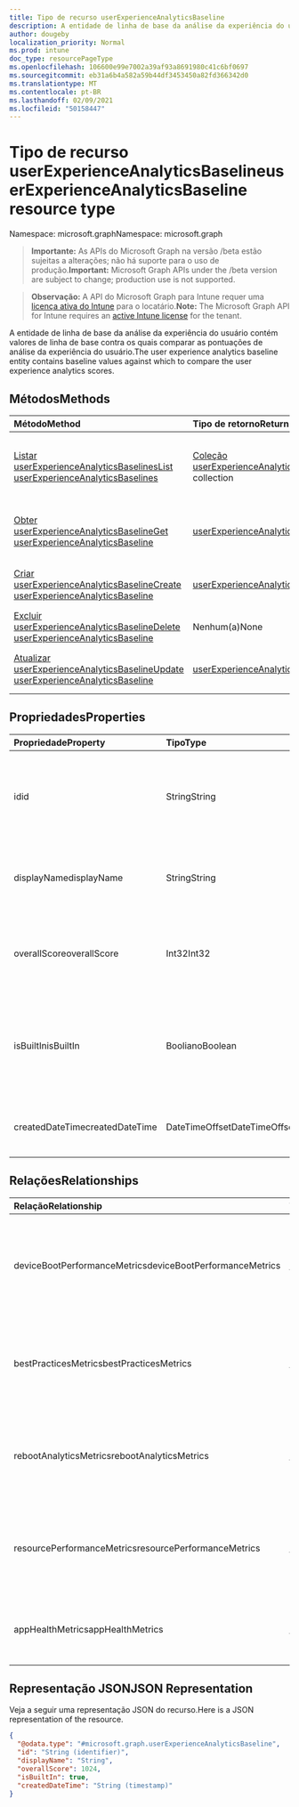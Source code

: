 ```yaml
---
title: Tipo de recurso userExperienceAnalyticsBaseline
description: A entidade de linha de base da análise da experiência do usuário contém valores de linha de base contra os quais comparar as pontuações de análise da experiência do usuário.
author: dougeby
localization_priority: Normal
ms.prod: intune
doc_type: resourcePageType
ms.openlocfilehash: 106600e99e7002a39af93a8691980c41c6bf0697
ms.sourcegitcommit: eb31a6b4a582a59b44df3453450a82fd366342d0
ms.translationtype: MT
ms.contentlocale: pt-BR
ms.lasthandoff: 02/09/2021
ms.locfileid: "50158447"
---
```

# <a name="userexperienceanalyticsbaseline-resource-type"></a><span data-ttu-id="07d4e-103">Tipo de recurso userExperienceAnalyticsBaseline</span><span class="sxs-lookup"><span data-stu-id="07d4e-103">userExperienceAnalyticsBaseline resource type</span></span>

<span data-ttu-id="07d4e-104">Namespace: microsoft.graph</span><span class="sxs-lookup"><span data-stu-id="07d4e-104">Namespace: microsoft.graph</span></span>

> <span data-ttu-id="07d4e-105">**Importante:** As APIs do Microsoft Graph na versão /beta estão sujeitas a alterações; não há suporte para o uso de produção.</span><span class="sxs-lookup"><span data-stu-id="07d4e-105">**Important:** Microsoft Graph APIs under the /beta version are subject to change; production use is not supported.</span></span>

> <span data-ttu-id="07d4e-106">**Observação:** A API do Microsoft Graph para Intune requer uma [licença ativa do Intune](https://go.microsoft.com/fwlink/?linkid=839381) para o locatário.</span><span class="sxs-lookup"><span data-stu-id="07d4e-106">**Note:** The Microsoft Graph API for Intune requires an [active Intune license](https://go.microsoft.com/fwlink/?linkid=839381) for the tenant.</span></span>

<span data-ttu-id="07d4e-107">A entidade de linha de base da análise da experiência do usuário contém valores de linha de base contra os quais comparar as pontuações de análise da experiência do usuário.</span><span class="sxs-lookup"><span data-stu-id="07d4e-107">The user experience analytics baseline entity contains baseline values against which to compare the user experience analytics scores.</span></span>

## <a name="methods"></a><span data-ttu-id="07d4e-108">Métodos</span><span class="sxs-lookup"><span data-stu-id="07d4e-108">Methods</span></span>
|<span data-ttu-id="07d4e-109">Método</span><span class="sxs-lookup"><span data-stu-id="07d4e-109">Method</span></span>|<span data-ttu-id="07d4e-110">Tipo de retorno</span><span class="sxs-lookup"><span data-stu-id="07d4e-110">Return Type</span></span>|<span data-ttu-id="07d4e-111">Descrição</span><span class="sxs-lookup"><span data-stu-id="07d4e-111">Description</span></span>|
|:---|:---|:---|
|[<span data-ttu-id="07d4e-112">Listar userExperienceAnalyticsBaselines</span><span class="sxs-lookup"><span data-stu-id="07d4e-112">List userExperienceAnalyticsBaselines</span></span>](../api/intune-devices-userexperienceanalyticsbaseline-list.md)|<span data-ttu-id="07d4e-113">[Coleção userExperienceAnalyticsBaseline](../resources/intune-devices-userexperienceanalyticsbaseline.md)</span><span class="sxs-lookup"><span data-stu-id="07d4e-113">[userExperienceAnalyticsBaseline](../resources/intune-devices-userexperienceanalyticsbaseline.md) collection</span></span>|<span data-ttu-id="07d4e-114">Listar propriedades e relações dos [objetos userExperienceAnalyticsBaseline.](../resources/intune-devices-userexperienceanalyticsbaseline.md)</span><span class="sxs-lookup"><span data-stu-id="07d4e-114">List properties and relationships of the [userExperienceAnalyticsBaseline](../resources/intune-devices-userexperienceanalyticsbaseline.md) objects.</span></span>|
|[<span data-ttu-id="07d4e-115">Obter userExperienceAnalyticsBaseline</span><span class="sxs-lookup"><span data-stu-id="07d4e-115">Get userExperienceAnalyticsBaseline</span></span>](../api/intune-devices-userexperienceanalyticsbaseline-get.md)|[<span data-ttu-id="07d4e-116">userExperienceAnalyticsBaseline</span><span class="sxs-lookup"><span data-stu-id="07d4e-116">userExperienceAnalyticsBaseline</span></span>](../resources/intune-devices-userexperienceanalyticsbaseline.md)|<span data-ttu-id="07d4e-117">Leia as propriedades e as relações do [objeto userExperienceAnalyticsBaseline.](../resources/intune-devices-userexperienceanalyticsbaseline.md)</span><span class="sxs-lookup"><span data-stu-id="07d4e-117">Read properties and relationships of the [userExperienceAnalyticsBaseline](../resources/intune-devices-userexperienceanalyticsbaseline.md) object.</span></span>|
|[<span data-ttu-id="07d4e-118">Criar userExperienceAnalyticsBaseline</span><span class="sxs-lookup"><span data-stu-id="07d4e-118">Create userExperienceAnalyticsBaseline</span></span>](../api/intune-devices-userexperienceanalyticsbaseline-create.md)|[<span data-ttu-id="07d4e-119">userExperienceAnalyticsBaseline</span><span class="sxs-lookup"><span data-stu-id="07d4e-119">userExperienceAnalyticsBaseline</span></span>](../resources/intune-devices-userexperienceanalyticsbaseline.md)|<span data-ttu-id="07d4e-120">Criar um novo [objeto userExperienceAnalyticsBaseline.](../resources/intune-devices-userexperienceanalyticsbaseline.md)</span><span class="sxs-lookup"><span data-stu-id="07d4e-120">Create a new [userExperienceAnalyticsBaseline](../resources/intune-devices-userexperienceanalyticsbaseline.md) object.</span></span>|
|[<span data-ttu-id="07d4e-121">Excluir userExperienceAnalyticsBaseline</span><span class="sxs-lookup"><span data-stu-id="07d4e-121">Delete userExperienceAnalyticsBaseline</span></span>](../api/intune-devices-userexperienceanalyticsbaseline-delete.md)|<span data-ttu-id="07d4e-122">Nenhum(a)</span><span class="sxs-lookup"><span data-stu-id="07d4e-122">None</span></span>|<span data-ttu-id="07d4e-123">Exclui um [userExperienceAnalyticsBaseline](../resources/intune-devices-userexperienceanalyticsbaseline.md).</span><span class="sxs-lookup"><span data-stu-id="07d4e-123">Deletes a [userExperienceAnalyticsBaseline](../resources/intune-devices-userexperienceanalyticsbaseline.md).</span></span>|
|[<span data-ttu-id="07d4e-124">Atualizar userExperienceAnalyticsBaseline</span><span class="sxs-lookup"><span data-stu-id="07d4e-124">Update userExperienceAnalyticsBaseline</span></span>](../api/intune-devices-userexperienceanalyticsbaseline-update.md)|[<span data-ttu-id="07d4e-125">userExperienceAnalyticsBaseline</span><span class="sxs-lookup"><span data-stu-id="07d4e-125">userExperienceAnalyticsBaseline</span></span>](../resources/intune-devices-userexperienceanalyticsbaseline.md)|<span data-ttu-id="07d4e-126">Atualizar as propriedades de um [objeto userExperienceAnalyticsBaseline.](../resources/intune-devices-userexperienceanalyticsbaseline.md)</span><span class="sxs-lookup"><span data-stu-id="07d4e-126">Update the properties of a [userExperienceAnalyticsBaseline](../resources/intune-devices-userexperienceanalyticsbaseline.md) object.</span></span>|

## <a name="properties"></a><span data-ttu-id="07d4e-127">Propriedades</span><span class="sxs-lookup"><span data-stu-id="07d4e-127">Properties</span></span>
|<span data-ttu-id="07d4e-128">Propriedade</span><span class="sxs-lookup"><span data-stu-id="07d4e-128">Property</span></span>|<span data-ttu-id="07d4e-129">Tipo</span><span class="sxs-lookup"><span data-stu-id="07d4e-129">Type</span></span>|<span data-ttu-id="07d4e-130">Descrição</span><span class="sxs-lookup"><span data-stu-id="07d4e-130">Description</span></span>|
|:---|:---|:---|
|<span data-ttu-id="07d4e-131">id</span><span class="sxs-lookup"><span data-stu-id="07d4e-131">id</span></span>|<span data-ttu-id="07d4e-132">String</span><span class="sxs-lookup"><span data-stu-id="07d4e-132">String</span></span>|<span data-ttu-id="07d4e-133">O identificador exclusivo da linha de base de análise da experiência do usuário.</span><span class="sxs-lookup"><span data-stu-id="07d4e-133">The unique identifier of the user experience analytics baseline.</span></span>|
|<span data-ttu-id="07d4e-134">displayName</span><span class="sxs-lookup"><span data-stu-id="07d4e-134">displayName</span></span>|<span data-ttu-id="07d4e-135">String</span><span class="sxs-lookup"><span data-stu-id="07d4e-135">String</span></span>|<span data-ttu-id="07d4e-136">O nome da linha de base de análise da experiência do usuário.</span><span class="sxs-lookup"><span data-stu-id="07d4e-136">The name of the user experience analytics baseline.</span></span>|
|<span data-ttu-id="07d4e-137">overallScore</span><span class="sxs-lookup"><span data-stu-id="07d4e-137">overallScore</span></span>|<span data-ttu-id="07d4e-138">Int32</span><span class="sxs-lookup"><span data-stu-id="07d4e-138">Int32</span></span>|<span data-ttu-id="07d4e-139">A pontuação geral da linha de base de análise da experiência do usuário.</span><span class="sxs-lookup"><span data-stu-id="07d4e-139">The overall score of the user experience analytics baseline.</span></span>|
|<span data-ttu-id="07d4e-140">isBuiltIn</span><span class="sxs-lookup"><span data-stu-id="07d4e-140">isBuiltIn</span></span>|<span data-ttu-id="07d4e-141">Booliano</span><span class="sxs-lookup"><span data-stu-id="07d4e-141">Boolean</span></span>|<span data-ttu-id="07d4e-142">Significa se a linha de base atual é a linha de base média comercial ou uma linha de base personalizada.</span><span class="sxs-lookup"><span data-stu-id="07d4e-142">Signifies if the current baseline is the commercial median baseline or a custom baseline.</span></span>|
|<span data-ttu-id="07d4e-143">createdDateTime</span><span class="sxs-lookup"><span data-stu-id="07d4e-143">createdDateTime</span></span>|<span data-ttu-id="07d4e-144">DateTimeOffset</span><span class="sxs-lookup"><span data-stu-id="07d4e-144">DateTimeOffset</span></span>|<span data-ttu-id="07d4e-145">A data em que a linha de base personalizada foi criada.</span><span class="sxs-lookup"><span data-stu-id="07d4e-145">The date the custom baseline was created.</span></span>|

## <a name="relationships"></a><span data-ttu-id="07d4e-146">Relações</span><span class="sxs-lookup"><span data-stu-id="07d4e-146">Relationships</span></span>
|<span data-ttu-id="07d4e-147">Relação</span><span class="sxs-lookup"><span data-stu-id="07d4e-147">Relationship</span></span>|<span data-ttu-id="07d4e-148">Tipo</span><span class="sxs-lookup"><span data-stu-id="07d4e-148">Type</span></span>|<span data-ttu-id="07d4e-149">Descrição</span><span class="sxs-lookup"><span data-stu-id="07d4e-149">Description</span></span>|
|:---|:---|:---|
|<span data-ttu-id="07d4e-150">deviceBootPerformanceMetrics</span><span class="sxs-lookup"><span data-stu-id="07d4e-150">deviceBootPerformanceMetrics</span></span>|[<span data-ttu-id="07d4e-151">userExperienceAnalyticsCategory</span><span class="sxs-lookup"><span data-stu-id="07d4e-151">userExperienceAnalyticsCategory</span></span>](../resources/intune-devices-userexperienceanalyticscategory.md)|<span data-ttu-id="07d4e-152">As métricas de desempenho de inicialização do dispositivo de análise da experiência do usuário.</span><span class="sxs-lookup"><span data-stu-id="07d4e-152">The user experience analytics device boot performance metrics.</span></span>|
|<span data-ttu-id="07d4e-153">bestPracticesMetrics</span><span class="sxs-lookup"><span data-stu-id="07d4e-153">bestPracticesMetrics</span></span>|[<span data-ttu-id="07d4e-154">userExperienceAnalyticsCategory</span><span class="sxs-lookup"><span data-stu-id="07d4e-154">userExperienceAnalyticsCategory</span></span>](../resources/intune-devices-userexperienceanalyticscategory.md)|<span data-ttu-id="07d4e-155">As métricas de práticas recomendadas da análise da experiência do usuário.</span><span class="sxs-lookup"><span data-stu-id="07d4e-155">The user experience analytics best practices metrics.</span></span>|
|<span data-ttu-id="07d4e-156">rebootAnalyticsMetrics</span><span class="sxs-lookup"><span data-stu-id="07d4e-156">rebootAnalyticsMetrics</span></span>|[<span data-ttu-id="07d4e-157">userExperienceAnalyticsCategory</span><span class="sxs-lookup"><span data-stu-id="07d4e-157">userExperienceAnalyticsCategory</span></span>](../resources/intune-devices-userexperienceanalyticscategory.md)|<span data-ttu-id="07d4e-158">As métricas de análise da reinicialização da análise da experiência do usuário.</span><span class="sxs-lookup"><span data-stu-id="07d4e-158">The user experience analytics reboot analytics metrics.</span></span>|
|<span data-ttu-id="07d4e-159">resourcePerformanceMetrics</span><span class="sxs-lookup"><span data-stu-id="07d4e-159">resourcePerformanceMetrics</span></span>|[<span data-ttu-id="07d4e-160">userExperienceAnalyticsCategory</span><span class="sxs-lookup"><span data-stu-id="07d4e-160">userExperienceAnalyticsCategory</span></span>](../resources/intune-devices-userexperienceanalyticscategory.md)|<span data-ttu-id="07d4e-161">As métricas de desempenho dos recursos da análise da experiência do usuário.</span><span class="sxs-lookup"><span data-stu-id="07d4e-161">The user experience analytics resource performance metrics.</span></span>|
|<span data-ttu-id="07d4e-162">appHealthMetrics</span><span class="sxs-lookup"><span data-stu-id="07d4e-162">appHealthMetrics</span></span>|[<span data-ttu-id="07d4e-163">userExperienceAnalyticsCategory</span><span class="sxs-lookup"><span data-stu-id="07d4e-163">userExperienceAnalyticsCategory</span></span>](../resources/intune-devices-userexperienceanalyticscategory.md)|<span data-ttu-id="07d4e-164">As métricas de saúde do aplicativo de análise da experiência do usuário.</span><span class="sxs-lookup"><span data-stu-id="07d4e-164">The user experience analytics app health metrics.</span></span>|

## <a name="json-representation"></a><span data-ttu-id="07d4e-165">Representação JSON</span><span class="sxs-lookup"><span data-stu-id="07d4e-165">JSON Representation</span></span>
<span data-ttu-id="07d4e-166">Veja a seguir uma representação JSON do recurso.</span><span class="sxs-lookup"><span data-stu-id="07d4e-166">Here is a JSON representation of the resource.</span></span>
<!-- {
  "blockType": "resource",
  "keyProperty": "id",
  "@odata.type": "microsoft.graph.userExperienceAnalyticsBaseline"
}
-->
``` json
{
  "@odata.type": "#microsoft.graph.userExperienceAnalyticsBaseline",
  "id": "String (identifier)",
  "displayName": "String",
  "overallScore": 1024,
  "isBuiltIn": true,
  "createdDateTime": "String (timestamp)"
}
```





